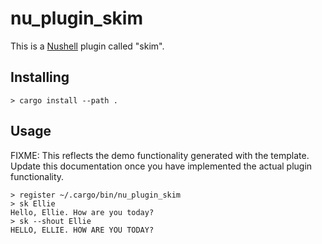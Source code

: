 # nu_plugin_skim

This is a [Nushell](https://nushell.sh/) plugin called "skim".

## Installing

```nushell
> cargo install --path .
```

## Usage

FIXME: This reflects the demo functionality generated with the template. Update this documentation
once you have implemented the actual plugin functionality.

```nushell
> register ~/.cargo/bin/nu_plugin_skim
> sk Ellie
Hello, Ellie. How are you today?
> sk --shout Ellie
HELLO, ELLIE. HOW ARE YOU TODAY?
```
